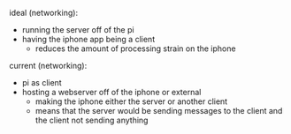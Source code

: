 ideal (networking):

- running the server off of the pi
- having the iphone app being a client
    - reduces the amount of processing strain on the iphone

 current (networking):

 - pi as client
 - hosting a webserver off of the iphone or external
     - making the iphone either the server or another client
     - means that the server would be sending messages to the client and the client not sending anything  
